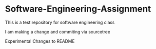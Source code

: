 # Software-Engineering-Assignment
This is a test repository for software engineering class

I am making a change and commiting via sourcetree

Experimental Changes to README